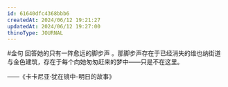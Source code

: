 ```yaml
---
id: 61640dfc4368bbb6
createdAt: 2024/06/12 19:21:27
updatedAt: 2024/06/12 19:27:00
thinoType: JOURNAL
---
```

#金句 回答她的只有一阵愈远的脚步声 。那脚步声存在于已经消失的维也纳街道与金色建筑，存在于每个向她匆匆赶来的梦中——只是不在这里。

——《卡卡尼亚·犹在镜中-明日的故事》
